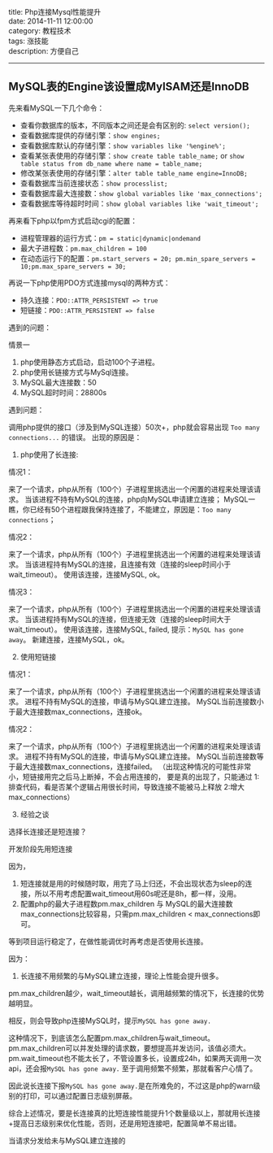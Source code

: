 title: Php连接Mysql性能提升<br/>
date: 2014-11-11 12:00:00 <br/>
category: 教程技术<br/>
tags: 涨技能<br/>
description: 方便自己<br/>

---


## MySQL表的Engine该设置成MyISAM还是InnoDB ##

先来看MySQL一下几个命令：

- 查看你数据库的版本，不同版本之间还是会有区别的: `select version();`
- 查看数据库提供的存储引擎：`show engines;` 
- 查看数据库默认的存储引擎：`show variables like '%engine%';`
- 查看某张表使用的存储引擎：`show create table table_name;` or `show table status from db_name where name = table_name;`
- 修改某张表使用的存储引擎：`alter table table_name engine=InnoDB;`
- 查看数据库当前连接状态：`show processlist;`
- 查看数据库最大连接数：`show global variables like 'max_connections';`
- 查看数据库等待超时时间：`show global variables like 'wait_timeout';`

再来看下php以fpm方式启动cgi的配置：

- 进程管理器的运行方式：`pm = static|dynamic|ondemand`
- 最大子进程数：`pm.max_children = 100`
- 在动态运行下的配置：`pm.start_servers = 20; pm.min_spare_servers = 10;pm.max_spare_servers = 30;`

再说一下php使用PDO方式连接mysql的两种方式：

- 持久连接：`PDO::ATTR_PERSISTENT => true`
- 短链接：`PDO::ATTR_PERSISTENT => false`

遇到的问题：

情景一

1. php使用静态方式启动，启动100个子进程。
2. php使用长链接方式与MySql连接。
3. MySQL最大连接数：50
4. MySQL超时时间：28800s

遇到问题：

调用php提供的接口（涉及到MySQL连接）50次+，php就会容易出现 `Too many connections...` 的错误。
出现的原因是：

1. php使用了长连接:

情况1：

来了一个请求，php从所有（100个）子进程里挑选出一个闲置的进程来处理该请求。
当该进程不持有MySQL的连接，php向MySQL申请建立连接；
MySQL一瞧，你已经有50个进程跟我保持连接了，不能建立，原因是：`Too many connections`；

情况2：

来了一个请求，php从所有（100个）子进程里挑选出一个闲置的进程来处理该请求。
当该进程持有MySQL的连接，且连接有效（连接的sleep时间小于wait_timeout）。
使用该连接，连接MySQL, ok。

情况3：

来了一个请求，php从所有（100个）子进程里挑选出一个闲置的进程来处理该请求。
当该进程持有MySQL的连接，但连接无效（连接的sleep时间大于wait_timeout）。
使用该连接，连接MySQL, failed, 提示：`MySQL has gone away`。
新建连接，连接MySQL，ok。


2. 使用短链接

情况1：

来了一个请求，php从所有（100个）子进程里挑选出一个闲置的进程来处理该请求。
进程不持有MySQL的连接，申请与MySQL建立连接。
MySQL当前连接数小于最大连接数max_connections，连接ok。

情况2：

来了一个请求，php从所有（100个）子进程里挑选出一个闲置的进程来处理该请求。
进程不持有MySQL的连接，申请与MySQL建立连接。
MySQL当前连接数等于最大连接数max_connections，连接failed。
（出现这种情况的可能性非常小，短链接用完之后马上断掉，不会占用连接的，
要是真的出现了，只能通过
1:排查代码，看是否某个逻辑占用很长时间，导致连接不能被马上释放
2:增大max_connections）

3. 经验之谈

选择长连接还是短连接？

开发阶段先用短连接

因为，

1. 短连接就是用的时候随时取，用完了马上归还，不会出现状态为sleep的连接，所以不用考虑配置wait_timeout用60s呢还是8h，都一样，没用。
2. 配置php的最大子进程数pm.max_children 与 MySQL的最大连接数max_connections比较容易，只需pm.max_children < max_connections即可。


等到项目运行稳定了，在做性能调优时再考虑是否使用长连接。

因为：
1. 长连接不用频繁的与MySQL建立连接，理论上性能会提升很多。

pm.max_children越少，wait_timeout越长，调用越频繁的情况下，长连接的优势越明显。

相反，则会导致php连接MySQL时，提示`MySQL has gone away.`

这种情况下，到底该怎么配置pm.max_children与wait_timeout。
pm.max_children可以并发处理的请求数，要想提高并发访问，该值必须大。
pm.wait_timeout也不能太长了，不管设置多长，设置成24h，如果两天调用一次api，还会报`MySQL has gone away.`
至于调用频繁不频繁，那就看客户心情了。 

因此说长连接下报`MySQL has gone away.`是在所难免的，不过这是php的warn级别的打印，可以通过配置日志级别屏蔽。

综合上述情况，要是长连接真的比短连接性能提升1个数量级以上，那就用长连接+提高日志级别来优化性能，否则，还是用短连接吧，配置简单不易出错。


当请求分发给未与MySQL建立连接的





